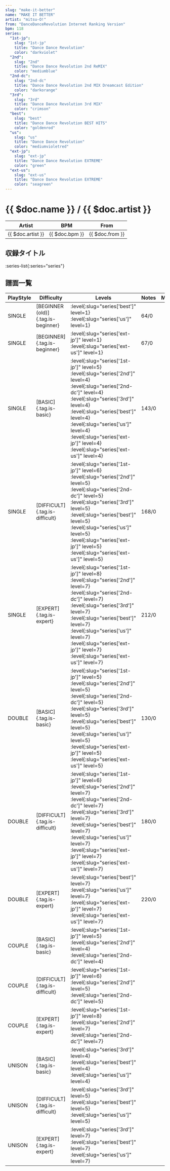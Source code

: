 ```yaml
---
slug: "make-it-better"
name: "MAKE IT BETTER"
artist: "mitsu-O!"
from: "DanceDanceRevolution Internet Ranking Version"
bpm: 118
series:
  "1st-jp":
    slug: "1st-jp"
    title: "Dance Dance Revolution"
    color: "darkviolet"
  "2nd":
    slug: "2nd"
    title: "Dance Dance Revolution 2nd ReMIX"
    color: "mediumblue"
  "2nd-dc":
    slug: "2nd-dc"
    title: "Dance Dance Revolution 2nd MIX Dreamcast Edition"
    color: "darkorange"
  "3rd":
    slug: "3rd"
    title: "Dance Dance Revolution 3rd MIX"
    color: "crimson"
  "best":
    slug: "best"
    title: "Dance Dance Revolution BEST HITS"
    color: "goldenrod"
  "us":
    slug: "us"
    title: "Dance Dance Revolution"
    color: "mediumvioletred"
  "ext-jp":
    slug: "ext-jp"
    title: "Dance Dance Revolution EXTREME"
    color: "green"
  "ext-us":
    slug: "ext-us"
    title: "Dance Dance Revolution EXTREME"
    color: "seagreen"
---
```


# {{ $doc.name }} / {{ $doc.artist }}

|Artist|BPM|From|
|------|---|----|
|{{ $doc.artist }}|{{ $doc.bpm }}|{{ $doc.from }}|

## 収録タイトル

:series-list{:series="series"}

## 譜面一覧

|PlayStyle|Difficulty|Levels|Notes|Movie|
|---------|----------|------|-----|-----|
|SINGLE|[BEGINNER (old)]{.tag.is-beginner}|:level{:slug="series['best']" level=1} :level{:slug="series['us']" level=1}|64/0||
|SINGLE|[BEGINNER]{.tag.is-beginner}|:level{:slug="series['ext-jp']" level=1} :level{:slug="series['ext-us']" level=1}|67/0||
|SINGLE|[BASIC]{.tag.is-basic}|:level{:slug="series['1st-jp']" level=5} :level{:slug="series['2nd']" level=4} :level{:slug="series['2nd-dc']" level=4} :level{:slug="series['3rd']" level=4} :level{:slug="series['best']" level=4} :level{:slug="series['us']" level=4} :level{:slug="series['ext-jp']" level=4} :level{:slug="series['ext-us']" level=4}|143/0||
|SINGLE|[DIFFICULT]{.tag.is-difficult}|:level{:slug="series['1st-jp']" level=6} :level{:slug="series['2nd']" level=5} :level{:slug="series['2nd-dc']" level=5} :level{:slug="series['3rd']" level=5} :level{:slug="series['best']" level=5} :level{:slug="series['us']" level=5} :level{:slug="series['ext-jp']" level=5} :level{:slug="series['ext-us']" level=5}|168/0||
|SINGLE|[EXPERT]{.tag.is-expert}|:level{:slug="series['1st-jp']" level=8} :level{:slug="series['2nd']" level=7} :level{:slug="series['2nd-dc']" level=7} :level{:slug="series['3rd']" level=7} :level{:slug="series['best']" level=7} :level{:slug="series['us']" level=7} :level{:slug="series['ext-jp']" level=7} :level{:slug="series['ext-us']" level=7}|212/0||
|DOUBLE|[BASIC]{.tag.is-basic}|:level{:slug="series['1st-jp']" level=5} :level{:slug="series['2nd']" level=5} :level{:slug="series['2nd-dc']" level=5} :level{:slug="series['3rd']" level=5} :level{:slug="series['best']" level=5} :level{:slug="series['us']" level=5} :level{:slug="series['ext-jp']" level=5} :level{:slug="series['ext-us']" level=5}|130/0||
|DOUBLE|[DIFFICULT]{.tag.is-difficult}|:level{:slug="series['1st-jp']" level=6} :level{:slug="series['2nd']" level=7} :level{:slug="series['2nd-dc']" level=7} :level{:slug="series['3rd']" level=7} :level{:slug="series['best']" level=7} :level{:slug="series['us']" level=7} :level{:slug="series['ext-jp']" level=7} :level{:slug="series['ext-us']" level=7}|180/0||
|DOUBLE|[EXPERT]{.tag.is-expert}|:level{:slug="series['best']" level=7} :level{:slug="series['us']" level=7} :level{:slug="series['ext-jp']" level=7} :level{:slug="series['ext-us']" level=7}|220/0||
|COUPLE|[BASIC]{.tag.is-basic}|:level{:slug="series['1st-jp']" level=5} :level{:slug="series['2nd']" level=4} :level{:slug="series['2nd-dc']" level=4}|||
|COUPLE|[DIFFICULT]{.tag.is-difficult}|:level{:slug="series['1st-jp']" level=6} :level{:slug="series['2nd']" level=5} :level{:slug="series['2nd-dc']" level=5}|||
|COUPLE|[EXPERT]{.tag.is-expert}|:level{:slug="series['1st-jp']" level=8} :level{:slug="series['2nd']" level=7} :level{:slug="series['2nd-dc']" level=7}|||
|UNISON|[BASIC]{.tag.is-basic}|:level{:slug="series['3rd']" level=4} :level{:slug="series['best']" level=4} :level{:slug="series['us']" level=4}|||
|UNISON|[DIFFICULT]{.tag.is-difficult}|:level{:slug="series['3rd']" level=5} :level{:slug="series['best']" level=5} :level{:slug="series['us']" level=5}|||
|UNISON|[EXPERT]{.tag.is-expert}|:level{:slug="series['3rd']" level=7} :level{:slug="series['best']" level=7} :level{:slug="series['us']" level=7}|||
